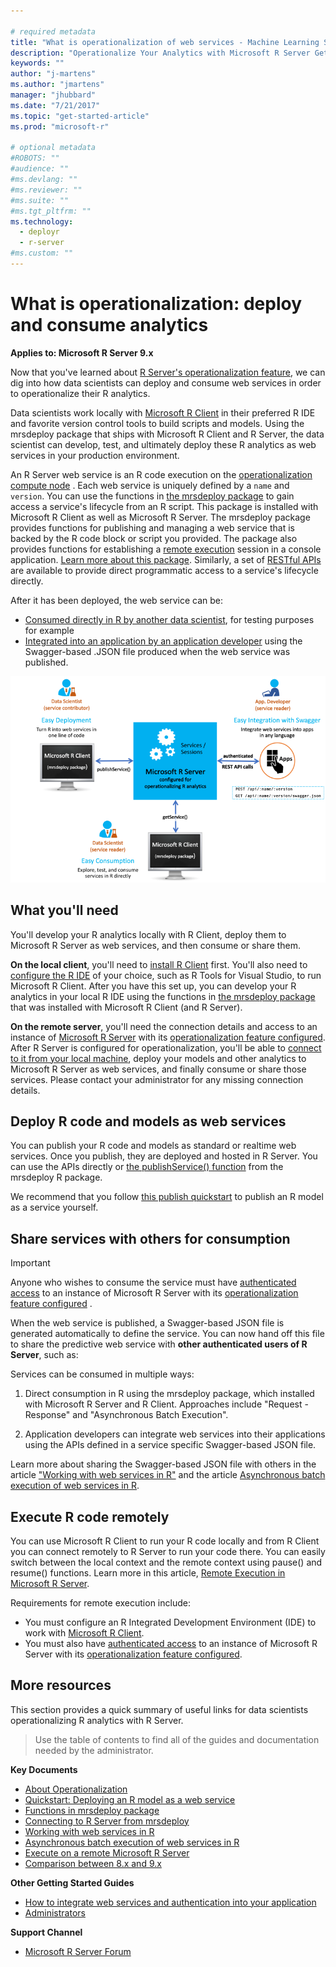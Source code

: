 ```yaml
---

# required metadata
title: "What is operationalization of web services - Machine Learning Server "
description: "Operationalize Your Analytics with Microsoft R Server Get Started"
keywords: ""
author: "j-martens"
ms.author: "jmartens"
manager: "jhubbard"
ms.date: "7/21/2017"
ms.topic: "get-started-article"
ms.prod: "microsoft-r"

# optional metadata
#ROBOTS: ""
#audience: ""
#ms.devlang: ""
#ms.reviewer: ""
#ms.suite: ""
#ms.tgt_pltfrm: ""
ms.technology: 
  - deployr
  - r-server
#ms.custom: ""
---
```


# What is operationalization: deploy and consume analytics

**Applies to:  Microsoft R Server 9.x**

Now that you've learned about [R Server's operationalization feature](../what-is-operationalization.md), we can dig into how data scientists can deploy and consume web services in order to operationalize their R analytics.

Data scientists work locally with [Microsoft R Client](../r-client-get-started.md) in their preferred R IDE and favorite version control tools to build scripts and models. Using the mrsdeploy package that ships with Microsoft R Client and R Server, the data scientist can develop, test, and ultimately deploy these R analytics as web services in your production environment. 

An R Server web service is an R code execution on the [operationalization compute node](configure-start-for-administrators.md#configure-server-for-operationalization)
. Each web service is uniquely defined by a `name` and `version`. You can use the functions in [the mrsdeploy package](../r-reference/mrsdeploy/mrsdeploy-package.md) to gain access a service's lifecycle from an R script. This package is installed with Microsoft R Client as well as Microsoft R Server.  The mrsdeploy package provides functions for publishing and managing a web service that is backed by the R code block or script you provided. The package also provides functions for establishing a [remote execution](../r/how-to-execute-code-remotely.md) session in a console application.  [Learn more about this package](../r-reference/mrsdeploy/mrsdeploy-package.md). Similarly, a set of [RESTful APIs](https://microsoft.github.io/deployr-api-docs/#services-management-apis) are available to provide direct programmatic access to a service's lifecycle directly. 

After it has been deployed, the web service can be: 
+ [Consumed directly in R by another data scientist](how-to-consume-web-service-interact-in-r.md#data-scientists-share), for testing purposes for example 
+ [Integrated into an application by an application developer](how-to-build-api-clients-from-swagger-for-app-integration.md)  using the  Swagger-based .JSON file produced when the web service was published. 

![Operationalization Engine](./media/concept-operationalize-deploy-consume/data-scientist-easy-deploy.png) 

## What you'll need

You'll develop your R analytics locally with R Client, deploy them to Microsoft R Server as web services, and then consume or share them.

**On the local client**, you'll need to [install R Client](../r-client-get-started.md) first.  You'll also need to [configure the R IDE](https://msdn.microsoft.com/en-us/microsoft-r/r-client-get-started#step-2-configure-your-ide) of your choice, such as R Tools for Visual Studio, to run Microsoft R Client.  After you have this set up, you can develop your R analytics in your local R IDE using the functions in [the mrsdeploy package](../r-reference/mrsdeploy/mrsdeploy-package.md) that was installed with Microsoft R Client (and R Server). 

**On the remote server**, you'll need the connection details and access to an instance of [Microsoft R Server](../what-is-microsoft-r-server.md) with its [operationalization feature configured](configure-start-for-administrators.md#configure-server-for-operationalization). After R Server is configured for operationalization, you'll be able to [connect to it from your local machine](how-to-connect-log-in-with-mrsdeploy.md), deploy your models and other analytics to Microsoft R Server as web services, and finally consume or share those services. Please contact your administrator for any missing connection details.

## Deploy R code and models as web services

You can publish your R code and models as standard or realtime web services. Once you publish, they are deployed and hosted in R Server. You can use the APIs directly or [the publishService() function](how-to-deploy-web-service-publish-manage-in-r.md) from the mrsdeploy R package. 

We recommend that you follow [this publish quickstart](quickstart-publish-r-web-service.md) to publish an R model as a service yourself. 

<a name="share"></a>

## Share services with others for consumption 

>[!IMPORTANT]
> Anyone who wishes to consume the service must have [authenticated access](configure-authentication.md) to an instance of Microsoft R Server with its [operationalization feature configured](configure-start-for-administrators.md#configure-server-for-operationalization)
.

When the web service is published, a Swagger-based JSON file is generated automatically to define the service. You can now hand off this file to share the predictive web service with **other authenticated users of R Server**, such as:

Services can be consumed in multiple ways: 
1. Direct consumption in R using the mrsdeploy package, which installed with Microsoft R Server and R Client. Approaches include "Request - Response" and "Asynchronous Batch Execution".

2. Application developers can integrate web services into their applications using the APIs defined in a service specific Swagger-based JSON file. 

Learn more about sharing the Swagger-based JSON file with others in the article ["Working with web services in R"](how-to-consume-web-service-interact-in-r.md) and the article [Asynchronous batch execution of web services in R](how-to-consume-web-service-asynchronously-batch.md).


## Execute R code remotely

You can use Microsoft R Client to run your R code locally and from R Client you can connect remotely to R Server to run your code there. You can easily switch between the local context and the remote context using pause() and resume() functions.  Learn more in this article, [Remote Execution in Microsoft R Server](../r/how-to-execute-code-remotely.md).

Requirements for remote execution include:

+ You must configure an R Integrated Development Environment (IDE) to work with [Microsoft R Client](../r-client-get-started.md). 
+ You must also have [authenticated access](configure-authentication.md) to an instance of Microsoft R Server with its [operationalization feature configured](configure-machine-learning-server-one-box.md).

## More resources

This section provides a quick summary of useful links for data scientists operationalizing R analytics with R Server.

>Use the table of contents to find all of the guides and documentation needed by the administrator.

**Key Documents**
+ [About Operationalization](../what-is-operationalization.md)
+ [Quickstart: Deploying an R model as a web service](quickstart-publish-r-web-service.md)
+ [Functions in mrsdeploy package](../r-reference/mrsdeploy/mrsdeploy-package.md)
+ [Connecting to R Server from mrsdeploy](how-to-connect-log-in-with-mrsdeploy.md)
+ [Working with web services in R](how-to-deploy-web-service-publish-manage-in-r.md)
+ [Asynchronous batch execution of web services in R](how-to-consume-web-service-asynchronously-batch.md)
+ [Execute on a remote Microsoft R Server](../r/how-to-execute-code-remotely.md)
+ [Comparison between 8.x and 9.x](../whats-new-in-r-server.md)

**Other Getting Started Guides**
+ [How to integrate web services and authentication into your application](how-to-build-api-clients-from-swagger-for-app-integration.md)
+ [Administrators](configure-start-for-administrators.md)

**Support Channel**
+ [Microsoft R Server Forum](https://social.msdn.microsoft.com/Forums/en-US/home?forum=microsoftr)